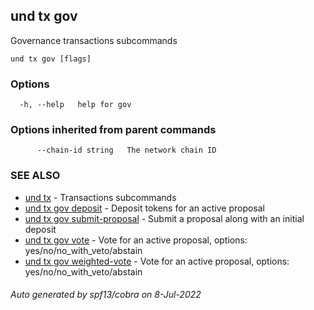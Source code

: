 ## und tx gov

Governance transactions subcommands

```
und tx gov [flags]
```

### Options

```
  -h, --help   help for gov
```

### Options inherited from parent commands

```
      --chain-id string   The network chain ID
```

### SEE ALSO

* [und tx](und_tx.md)	 - Transactions subcommands
* [und tx gov deposit](und_tx_gov_deposit.md)	 - Deposit tokens for an active proposal
* [und tx gov submit-proposal](und_tx_gov_submit-proposal.md)	 - Submit a proposal along with an initial deposit
* [und tx gov vote](und_tx_gov_vote.md)	 - Vote for an active proposal, options: yes/no/no_with_veto/abstain
* [und tx gov weighted-vote](und_tx_gov_weighted-vote.md)	 - Vote for an active proposal, options: yes/no/no_with_veto/abstain

###### Auto generated by spf13/cobra on 8-Jul-2022
